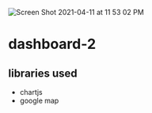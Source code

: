 ![Screen Shot 2021-04-11 at 11 53 02 PM](https://user-images.githubusercontent.com/77955489/114316420-1bf1f580-9b21-11eb-9f05-f0abe7848a3d.png)
# dashboard-2

## libraries used
* chartjs
* google map
